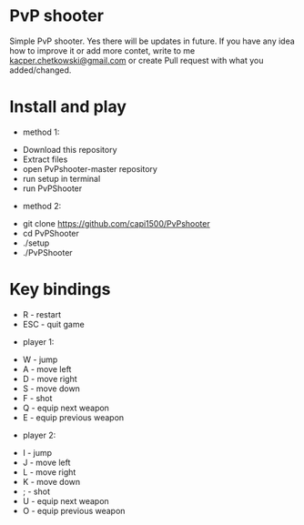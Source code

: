 # PvP shooter
Simple PvP shooter.
Yes there will be updates in future. If you have any idea how to improve it or add more contet, write to me kacper.chetkowski@gmail.com or create Pull request with what you added/changed.

# Install and play

* method 1:
- Download this repository
- Extract files
- open PvPshooter-master repository
- run setup in terminal
- run PvPShooter

* method 2:
- git clone https://github.com/capi1500/PvPshooter
- cd PvPShooter
- ./setup
- ./PvPShooter

# Key bindings

* R - restart
* ESC - quit game

- player 1:
* W - jump
* A - move left
* D - move right
* S - move down
* F - shot
* Q - equip next weapon
* E - equip previous weapon

- player 2:
* I - jump
* J - move left
* L - move right
* K - move down
* ; - shot
* U - equip next weapon
* O - equip previous weapon
